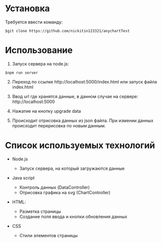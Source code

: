 # Установка

Требуется ввести команду:
```
$git clone https://github.com/nickitin123321/anychartTest  
```
# Использование
1. Запуск сервера на node.js:
```
$npm run server
```
2. Переход по ссылке http://localhost:5000/index.html или запуск файла index.html

3. Ввод url где хранятся данные, в данном случае на сервере: http://localhost:5000

4. Нажатие на кнопку upgrade data

5. Происходит отрисовка данных из json файла. При измении данных происходит перерисовка по новым данным.

# Список используемых технологий

- Node.js

  - Запуск сервера, на который загружаются данные

- Java script

  - Контроль данных (DataController)
  - Отрисовка графика на svg (ChartController)

- HTML:

  - Разметка страницы
  - Создание поля ввода и кнопки обновления данных

- CSS
  - Cтили элементов страницы
